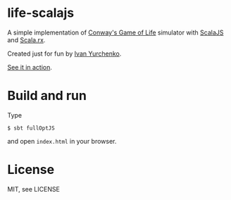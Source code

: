 # life-scalajs
A simple implementation of [Conway's Game of Life](https://en.wikipedia.org/wiki/Conway%27s_Game_of_Life) simulator with [ScalaJS](http://www.scala-js.org/) and [Scala.rx](https://github.com/lihaoyi/scala.rx).

Created just for fun by [Ivan Yurchenko](http://ivanyu.me/).

[See it in action](http://ivanyu.github.io/life-scalajs).

# Build and run

Type

```
$ sbt fullOptJS
```

and open `index.html` in your browser.

# License
MIT, see LICENSE
